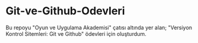 # Git-ve-Github-Odevleri
Bu repoyu "Oyun ve Uygulama Akademisi" çatısı altında yer alan; "Versiyon Kontrol Sitemleri: Git ve Github" ödevleri için oluşturdum.
